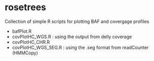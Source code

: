 # rosetrees

Collection of simple R scripts for plotting BAF and covergage profiles
- bafPlot.R
- covPlotHC_WGS.R : using the output from delly coverage
- covPlotHC_CHR.R
- covPlotHC_WGS_SEG.R : using the .seg format from readCounter (HMMCopy)
